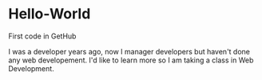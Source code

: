 # Hello-World
First code in GetHub

I was a developer years ago, now I manager developers but haven't done any web developement.    I'd like to learn more so I am taking a class in Web Development.   

